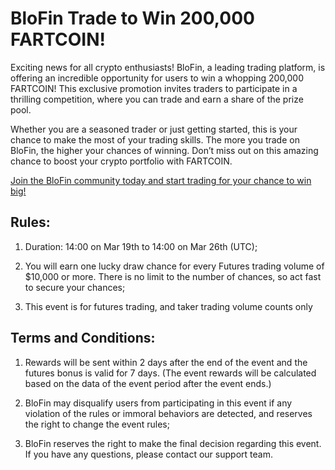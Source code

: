 <h1>BloFin Trade to Win 200,000 FARTCOIN!</h1>

Exciting news for all crypto enthusiasts! BloFin, a leading trading platform, is offering an incredible opportunity for users to win a whopping 200,000 FARTCOIN! This exclusive promotion invites traders to participate in a thrilling competition, where you can trade and earn a share of the prize pool.

Whether you are a seasoned trader or just getting started, this is your chance to make the most of your trading skills. The more you trade on BloFin, the higher your chances of winning. Don’t miss out on this amazing chance to boost your crypto portfolio with FARTCOIN.

<a href="https://blofin.com/register?referral_code=q8okMe">Join the BloFin community today and start trading for your chance to win big!</a>

<h2>Rules:</h2>

1. Duration: 14:00 on Mar 19th to 14:00 on Mar 26th (UTC);

2. You will earn one lucky draw chance for every Futures trading volume of $10,000 or more. There is no limit to the number of chances, so act fast to secure your chances;

3. This event is for futures trading, and taker trading volume counts only

<h2>Terms and Conditions:</h2>

1. Rewards will be sent within 2 days after the end of the event and the futures bonus is valid for 7 days. (The event rewards will be calculated based on the data of the event period after the event ends.)

2. BloFin may disqualify users from participating in this event if any violation of the rules or immoral behaviors are detected, and reserves the right to change the event rules;

3. BloFin reserves the right to make the final decision regarding this event. If you have any questions, please contact our support team.
